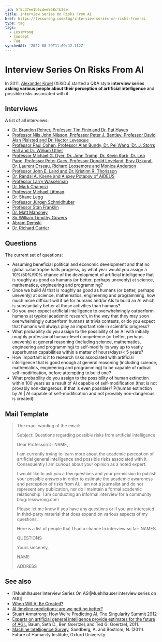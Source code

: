 ```yaml
---
_id: 5f5c37ee1b5cdee568cfb26e
title: Interview Series On Risks From AI
href: https://lesswrong.com/tag/interview-series-on-risks-from-ai
type: tag
tags:
  - LessWrong
  - Concept
  - Tag
synchedAt: '2022-08-29T11:09:12.112Z'
---
```

# Interview Series On Risks From AI

In 2011, [Alexander Kruel](http://kruel.co) (XiXiDu) started a Q&A style **interview series asking various people about their perception of artificial intelligence** and possible risks associated with it.

## Interviews

A list of all interviews:

- [Dr. Brandon Rohrer, Professor Tim Finin and Dr. Pat Hayes](http://lesswrong.com/r/discussion/lw/999/qa_with_experts_on_risks_from_ai_1/)
- [Professor Nils John Nilsson, Professor Peter J. Bentley, Professor David Alan Plaisted and Dr. Hector Levesque](http://lesswrong.com/r/discussion/lw/9a1/qa_with_experts_on_risks_from_ai_2/)
- [Professor Paul Cohen, Professor Alan Bundy, Dr. Pei Wang, Dr. J. Storrs Hall and Dr. William Uther](http://lesswrong.com/r/discussion/lw/9cm/qa_with_experts_on_risks_from_ai_3/)
- [Professor Michael G. Dyer, Dr. John Tromp, Dr. Kevin Korb, Dr. Leo Pape, Professor Peter Gacs, Professor Donald Loveland, Eray Ozkural, Dr. Laurent Orseau, Richard Loosemore and Monica Anderson](http://lesswrong.com/r/discussion/lw/9hq/qa_with_experts_on_risks_from_ai_4/)
- [Professor John E. Laird and Dr. Kristinn R. Thorisson](http://kruel.co/2012/08/15/qa-with-experts-on-risks-from-ai-5/)
- [Dr. Randal A. Koene and Alexey Potapov of AIDEUS](http://kruel.co/2012/12/17/qa-with-experts-on-risks-from-ai-6/)
- [Professor Larry Wasserman](http://kruel.co/2012/11/04/qa-with-larry-wasserman-on-risks-from-ai/)
- [Dr. Mark Changizi](http://kruel.co/2012/12/19/qa-with-mark-changizi-on-risks-from-ai/)
- [Professor Michael Littman](http://lesswrong.com/r/discussion/lw/8wz/qa_with_michael_littman_on_risks_from_ai)
- [Dr. Shane Legg](http://lesswrong.com/r/discussion/lw/691/shane_legg_on_risks_from_ai)
- [Professor Jürgen Schmidhuber](http://lesswrong.com/r/discussion/lw/682/j%C3%BCrgen_schmidhuber_on_risks_from_ai)
- [Professor Stan Franklin](http://lesswrong.com/r/discussion/lw/65v/stan_franklin_on_risks_from_ai)
- [Dr. Matt Mahoney](http://kruel.co/2013/07/08/qa-with-matt-mahoney-on-risks-from-ai/)
- [Sir William Timothy Gowers](http://kruel.co/2013/07/16/qa-with-timothy-gowers-on-risks-from-ai/)
- [Abram Demski](http://lesswrong.com/lw/9fz/qa_with_abram_demski_on_risks_from_ai/)
- [Dr. Richard Carrier](http://lesswrong.com/r/discussion/lw/8tt/qa_with_richard_carrier_on_risks_from_ai/)

## Questions

The current set of questions:

- Assuming beneficial political and economic development and that no global catastrophe halts progress, by what year would you assign a 10%/50%/90% chance of the development of artificial intelligence that is roughly as good as humans (or better, perhaps unevenly) at science, mathematics, engineering and programming?
- Once we build AI that is roughly as good as humans (or better, perhaps unevenly) at science, mathematics, engineering and programming, how much more difficult will it be for humans and/or AIs to build an AI which is substantially better at those activities than humans?
- Do you ever expect artificial intelligence to overwhelmingly outperform humans at typical academic research, in the way that they may soon overwhelmingly outperform humans at trivia contests, or do you expect that humans will always play an important role in scientific progress?
- What probability do you assign to the possibility of an AI with initially roughly professional human-level competence (or better, perhaps unevenly) at general reasoning (including science, mathematics, engineering and programming) to self-modify its way up to vastly superhuman capabilities within a matter of hours/days/< 5 years?
- How important is it to research risks associated with artificial intelligence that is good enough at general reasoning (including science, mathematics, engineering and programming) to be capable of radical self-modification, before attempting to build one?
- What probability do you assign to the possibility of human extinction within 100 years as a result of AI capable of self-modification (that is not provably non-dangerous, if that is even possible)? P(human extinction by AI | AI capable of self-modification and not provably non-dangerous is created)

## Mail Template

> The exact wording of the email:
> 
> Subject: Questions regarding possible risks from artificial intelligence
> 
> Dear Professor/Dr NAME,
> 
> I am currently trying to learn more about the academic perception of artificial general intelligence and possible risks associated with it. Consequently I am curious about your opinion as a noted expert.
> 
> I would like to ask you a few questions and your permission to publish your possible answers in order to estimate the academic awareness and perception of risks from AI. I am not a journalist and do not represent any publication, nor do I maintain a formal academic relationship. I am conducting an informal interview for a community blog: lesswrong.com
> 
> Please let me know if you have any questions or if you are interested in third-party material that does expand on various aspects of my questions.
> 
> Here is a list of people that I had a chance to interview so far: NAMES
> 
> QUESTIONS
> 
> Yours sincerely,
> 
> NAME
> 
> ADDRESS

## See also

- [[Muehlhauser Interview Series On AGI|Muehlhauser interview series on AGI]]
- [When Will AI Be Created?](http://intelligence.org/2013/05/15/when-will-ai-be-created/)
- [AI timeline predictions: are we getting better?](http://lesswrong.com/lw/e36/ai_timeline_predictions_are_we_getting_better/)
- [Stuart Armstrong: How We’re Predicting AI](http://fora.tv/v/c16838), The Singularity Summit 2012
- [Experts on artificial general intelligence provide estimates for the future of AGI.](http://sethbaum.com/ac/2011_AI-Experts.html), Baum, Seth D., Ben Goertzel, and Ted G. Goertzel, 2011.
- [Machine Intelligence Survey](http://www.fhi.ox.ac.uk/news/2011/?a=21516), Sandberg, A. and Bostrom, N. (2011). Future of Humanity Institute, Oxford University.